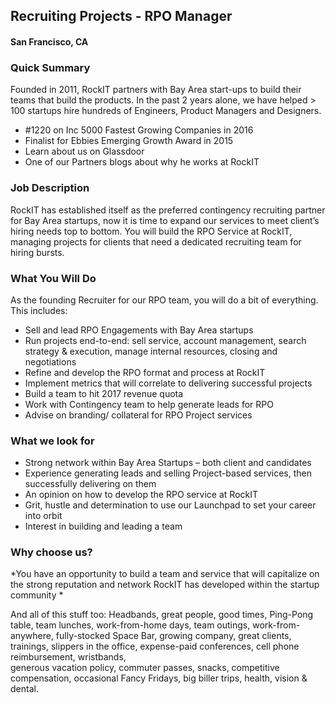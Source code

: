 ## Recruiting Projects - RPO Manager
#### San Francisco, CA

### Quick Summary
Founded in 2011, RockIT partners with Bay Area start-ups to build their teams that build the products.  In the past 2 years alone, we have helped > 100 startups hire hundreds of Engineers, Product Managers and Designers.  
+	#1220 on Inc 5000 Fastest Growing Companies in 2016
+	Finalist for Ebbies Emerging Growth Award in 2015
+	Learn about us on Glassdoor
+	One of our Partners blogs about why he works at RockIT

### Job Description
RockIT has established itself as the preferred contingency recruiting partner for Bay Area startups, now it is time to expand our services to meet client’s hiring needs top to bottom.  You will build the RPO Service at RockIT, managing projects for clients that need a dedicated recruiting team for hiring bursts.

### What You Will Do
As the founding Recruiter for our RPO team, you will do a bit of everything.  This includes:
+	Sell and lead RPO Engagements with Bay Area startups
+	Run projects end-to-end: sell service, account management, search strategy & execution, manage internal resources, closing and negotiations
+	Refine and develop the RPO format and process at RockIT
+	Implement metrics that will correlate to delivering successful projects
+	Build a team to hit 2017 revenue quota
+	Work with Contingency team to help generate leads for RPO
+	Advise on branding/ collateral for RPO Project services

### What we look for
+	Strong network within Bay Area Startups – both client and candidates
+	Experience generating leads and selling Project-based services, then successfully delivering on them
+	An opinion on how to develop the RPO service at RockIT
+	Grit, hustle and determination to use our Launchpad to set your career into orbit
+	Interest in building and leading a team

### Why choose us?
*You have an opportunity to build a team and service that will capitalize on the strong reputation and network RockIT has developed within the startup community *

And all of this stuff too: Headbands, great people, good times, Ping-Pong table, team lunches, work-from-home days, team outings, work-from-anywhere, fully-stocked Space Bar, growing company, great clients, trainings, slippers in the office, expense-paid conferences, cell phone reimbursement, wristbands,  
generous vacation policy, commuter passes, snacks, competitive compensation, occasional Fancy Fridays, big biller trips, health, vision & dental.
